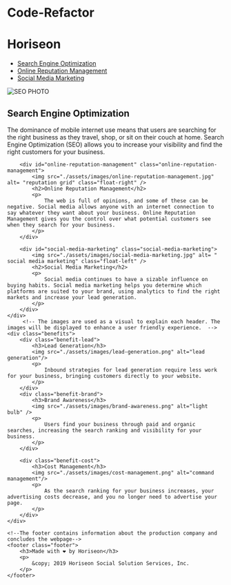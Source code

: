 # Code-Refactor
<!DOCTYPE html>
<html lang="en-us">

<head>
    <!--All of these functions are contained in the head. These functions will be recognized by the browser. -->
    <meta charset="UTF-8" />
    <link rel="stylesheet" href="./assets/css/style.css">
    <title>website</title>
</head>

<body>
    <div class="header">
          <!-- This function lists the tabs unordered next to the header on the webpape. -->
     <h1>Horiseon</h1>
     <div>
            <ul>
                <li> 
                    <a href="#search-engine-optimization">Search Engine Optimization</a>
                </li>
                <li>
                    <a href="#online-reputation-management">Online Reputation Management</a>
                </li>
                <li>
                    <a href="#social-media-marketing">Social Media Marketing</a>
                </li>
            </ul>
        </div>
    </div>
            <!-- Images are set to float right to set images next to text and make the webpage more appealing to users. -->
    <div class="hero"></div>
    <div class="content">
        <div class="search-engine-optimization">
            <img src="./assets/images/search-engine-optimization.jpg" alt= "SEO PHOTO" class="float-left" />
            <h2>Search Engine Optimization</h2>
            <p>
                The dominance of mobile internet use means that users are searching for the right business as they travel, shop, or sit on their couch at home. Search Engine Optimization (SEO) allows you to increase your visibility and find the right customers for your business.
            </p>
        </div>

        <div id="online-reputation-management" class="online-reputation-management">
            <img src="./assets/images/online-reputation-management.jpg" alt= "reputation grid" class="float-right" />
            <h2>Online Reputation Management</h2>
            <p>
                The web is full of opinions, and some of these can be negative. Social media allows anyone with an internet connection to say whatever they want about your business. Online Reputation Management gives you the control over what potential customers see when they search for your business.
            </p>
        </div>

        <div id="social-media-marketing" class="social-media-marketing">
            <img src="./assets/images/social-media-marketing.jpg" alt= " social media marketing" class="float-left" />
            <h2>Social Media Marketing</h2>
            <p>
                Social media continues to have a sizable influence on buying habits. Social media marketing helps you determine which platforms are suited to your brand, using analytics to find the right markets and increase your lead generation.
            </p>
        </div>
    </div>
         <!-- The images are used as a visual to explain each header. The images will be displayed to enhance a user friendly experience.  -->
    <div class="benefits">
        <div class="benefit-lead">
            <h3>Lead Generation</h3>
            <img src="./assets/images/lead-generation.png" alt="lead generation"/>  
            <p>
                Inbound strategies for lead generation require less work for your business, bringing customers directly to your website.
            </p>
        </div>
        <div class="benefit-brand">
            <h3>Brand Awareness</h3>
            <img src="./assets/images/brand-awareness.png" alt="light bulb" />
            <p>
                Users find your business through paid and organic searches, increasing the search ranking and visibility for your business.
            </p>
        </div>

        <div class="benefit-cost">
            <h3>Cost Management</h3>
            <img src="./assets/images/cost-management.png" alt="command management"/>
            <p>
                As the search ranking for your business increases, your advertising costs decrease, and you no longer need to advertise your page.
            </p>
        </div>
    </div>

    <!--The footer contains information about the production company and concludes the webpage-->
    <footer class="footer">
        <h3>Made with ❤️️ by Horiseon</h3>
        <p>
            &copy; 2019 Horiseon Social Solution Services, Inc.
        </p>
    </footer>
</body>

</html>
